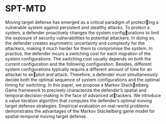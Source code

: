 # SPT-MTD
Moving target defense has emerged as a critical paradigm of protecting a vulnerable system against persistent and stealthy attacks. To
protect a system, a defender proactively changes the system configurations to limit the exposure of security vulnerabilities to potential
attackers. In doing so, the defender creates asymmetric uncertainty
and complexity for the attackers, making it much harder for them to
compromise the system. In practice, the defender incurs a switching
cost for each migration of the system configurations. The switching
cost usually depends on both the current configuration and the
following configuration. Besides, different system configurations
typically require a different amount of time for an attacker to exploit and attack. Therefore, a defender must simultaneously decide
both the optimal sequence of system configurations and the optimal
timing for switching. In this paper, we propose a Markov Stackelberg Game framework to precisely characterize the defender’s
spatial and temporal decision-making in the face of advanced attackers. We introduce a value iteration algorithm that computes
the defender’s optimal moving target defense strategies. Empirical
evaluation on real-world problems demonstrates the advantages of
the Markov Stackelberg game model for spatial-temporal moving
target defense.
